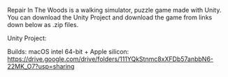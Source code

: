 Repair In The Woods is a walking simulator, puzzle game made with Unity. You can download the Unity Project and download the game from links down below as .zip files.

Unity Project:



Builds:
macOS intel 64-bit + Apple silicon: https://drive.google.com/drive/folders/111YQkStnmc8xXFDb57anbbN6-22MK_O7?usp=sharing
